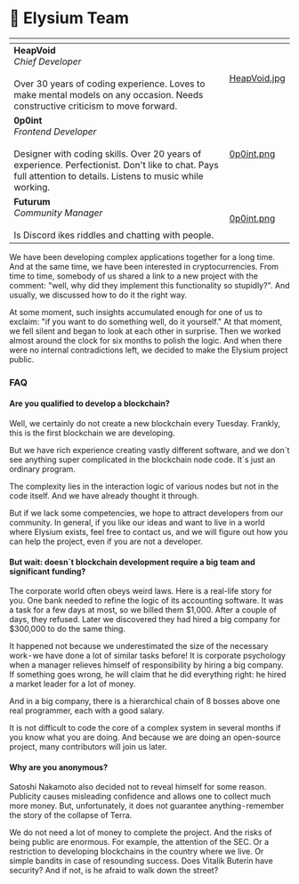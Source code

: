 # 🥋 Elysium Team

<table data-view="cards"><thead><tr><th></th><th data-hidden data-card-cover data-type="files"></th></tr></thead><tbody><tr><td><strong>HeapVoid</strong><br><strong></strong><em>Chief Developer</em><br><br>Over 30 years of coding experience. Loves to make mental models on any occasion. Needs constructive criticism to move forward.</td><td><a href="../.gitbook/assets/HeapVoid.jpg">HeapVoid.jpg</a></td></tr><tr><td><strong>0p0int</strong><br><strong></strong><em>Frontend Developer</em><br><br>Designer with coding skills. Over 20 years of experience. Perfectionist. Don't like to chat. Pays full attention to details. Listens to music while working.<br></td><td><a href="../.gitbook/assets/0p0int.png">0p0int.png</a></td></tr><tr><td><strong>Futurum</strong><br><strong></strong><em>Community Manager</em><br><strong></strong><br><strong></strong>Is Discord  ikes riddles and chatting with people. </td><td><a href="../.gitbook/assets/0p0int.png">0p0int.png</a></td></tr></tbody></table>

We have been developing complex applications together for a long time. And at the same time, we have been interested in cryptocurrencies. From time to time, somebody of us shared a link to a new project with the comment: "well, why did they implement this functionality so stupidly?". And usually, we discussed how to do it the right way.&#x20;

At some moment, such insights accumulated enough for one of us to exclaim: "if you want to do something well, do it yourself." At that moment, we fell silent and began to look at each other in surprise. Then we worked almost around the clock for six months to polish the logic. And when there were no internal contradictions left, we decided to make the Elysium project public.

### FAQ

#### Are you qualified to develop a blockchain?

Well, we certainly do not create a new blockchain every Tuesday. Frankly, this is the first blockchain we are developing.

But we have rich experience creating vastly different software, and we don\`t see anything super complicated in the blockchain node code. It\`s just an ordinary program.

The complexity lies in the interaction logic of various nodes but not in the code itself. And we have already thought it through.

But if we lack some competencies, we hope to attract developers from our community. In general, if you like our ideas and want to live in a world where Elysium exists, feel free to contact us, and we will figure out how you can help the project, even if you are not a developer.

#### But wait: doesn\`t blockchain development require a big team and significant funding?

The corporate world often obeys weird laws. Here is a real-life story for you. One bank needed to refine the logic of its accounting software. It was a task for a few days at most, so we billed them $1,000. After a couple of days, they refused. Later we discovered they had hired a big company for $300,000 to do the same thing.

It happened not because we underestimated the size of the necessary work - we have done a lot of similar tasks before! It is corporate psychology when a manager relieves himself of responsibility by hiring a big company. If something goes wrong, he will claim that he did everything right: he hired a market leader for a lot of money.

And in a big company, there is a hierarchical chain of 8 bosses above one real programmer, each with a good salary.

It is not difficult to code the core of a complex system in several months if you know what you are doing. And because we are doing an open-source project, many contributors will join us later.

#### Why are you anonymous?

Satoshi Nakamoto also decided not to reveal himself for some reason. Publicity causes misleading confidence and allows one to collect much more money. But, unfortunately, it does not guarantee anything - remember the story of the collapse of Terra.&#x20;

We do not need a lot of money to complete the project. And the risks of being public are enormous. For example, the attention of the SEC. Or a restriction to developing blockchains in the country where we live. Or simple bandits in case of resounding success. Does Vitalik Buterin have security? And if not, is he afraid to walk down the street?
